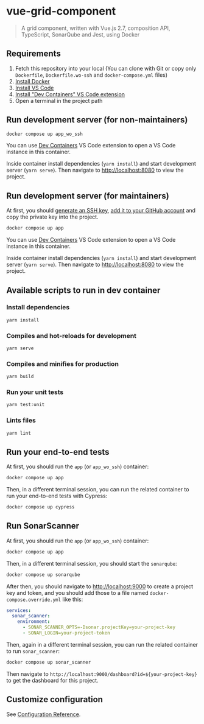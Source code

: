 # vue-grid-component

> A grid component, written with Vue.js 2.7, composition API, TypeScript, SonarQube and Jest, using Docker

## Requirements

1. Fetch this repository into your local (You can clone with Git or copy only `Dockerfile`, `Dockerfile.wo-ssh` and `docker-compose.yml` files)
1. [Install Docker](https://www.docker.com/products/docker-desktop/)
1. [Install VS Code](https://code.visualstudio.com/download)
1. [Install "Dev Containers" VS Code extension](https://marketplace.visualstudio.com/items?itemName=ms-vscode-remote.remote-containers)
1. Open a terminal in the project path

## Run development server (for non-maintainers)

```sh
docker compose up app_wo_ssh
```

You can use [Dev Containers](https://marketplace.visualstudio.com/items?itemName=ms-vscode-remote.remote-containers) VS Code extension to open a VS Code instance in this container.

Inside container install dependencies (`yarn install`) and start development server (`yarn serve`).
Then navigate to [http://localhost:8080](http://localhost:8080) to view the project.

## Run development server (for maintainers)

At first, you should [generate an SSH key](https://docs.github.com/en/authentication/connecting-to-github-with-ssh/generating-a-new-ssh-key-and-adding-it-to-the-ssh-agent), [add it to your GitHub account](https://docs.github.com/en/authentication/connecting-to-github-with-ssh/adding-a-new-ssh-key-to-your-github-account) and copy the private key into the project.

```sh
docker compose up app
```

You can use [Dev Containers](https://marketplace.visualstudio.com/items?itemName=ms-vscode-remote.remote-containers) VS Code extension to open a VS Code instance in this container.

Inside container install dependencies (`yarn install`) and start development server (`yarn serve`).
Then navigate to [http://localhost:8080](http://localhost:8080) to view the project.

## Available scripts to run in dev container

### Install dependencies

```sh
yarn install
```

### Compiles and hot-reloads for development

```sh
yarn serve
```

### Compiles and minifies for production

```sh
yarn build
```

### Run your unit tests

```sh
yarn test:unit
```

### Lints files

```sh
yarn lint
```

## Run your end-to-end tests

At first, you should run the `app` (or `app_wo_ssh`) container:

```sh
docker compose up app
```

Then, in a different terminal session, you can run the related container to run your end-to-end tests with Cypress:

```sh
docker compose up cypress
```

## Run SonarScanner

At first, you should run the `app` (or `app_wo_ssh`) container:

```sh
docker compose up app
```

Then, in a different terminal session, you should start the `sonarqube`:

```sh
docker compose up sonarqube
```

After then, you should navigate to [http://localhost:9000](http://localhost:9000) to create a project key and token, and you should add those to a file named `docker-compose.override.yml` like this:

```yml
services:
  sonar_scanner:
    environment:
      - SONAR_SCANNER_OPTS=-Dsonar.projectKey=your-project-key
      - SONAR_LOGIN=your-project-token
```

Then, again in a different terminal session, you can run the related container to run `sonar_scanner`:

```sh
docker compose up sonar_scanner
```

Then navigate to `http://localhost:9000/dashboard?id=${your-project-key}` to get the dashboard for this project.

## Customize configuration

See [Configuration Reference](https://cli.vuejs.org/config/).
